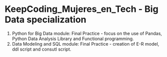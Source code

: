# KeepCoding_Mujeres_en_Tech - Big Data specialization

1) Python for Big Data module: Final Practice - focus on the use of Pandas, Python Data Analysis Library and Functional programming.
2) Data Modeling and SQL module: Final Practice - creation of E-R model, ddl script and consutl script.
